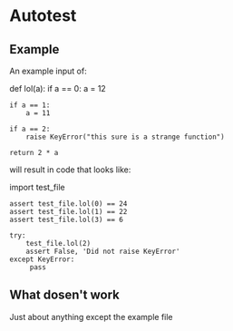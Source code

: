 # Autotest

## Example

An example input of:

   def lol(a):
    if a == 0:
        a = 12

    if a == 1:
        a = 11

    if a == 2:
        raise KeyError("this sure is a strange function")

    return 2 * a 
 
will result in code that looks like:

   import  test_file

    assert test_file.lol(0) == 24
    assert test_file.lol(1) == 22
    assert test_file.lol(3) == 6

    try:
        test_file.lol(2)
        assert False, 'Did not raise KeyError'
    except KeyError:
         pass

## What dosen't work

Just about anything except the example file
